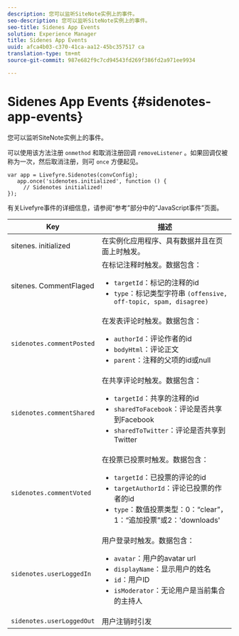 ```yaml
---
description: 您可以监听SiteNote实例上的事件。
seo-description: 您可以监听SiteNote实例上的事件。
seo-title: Sidenes App Events
solution: Experience Manager
title: Sidenes App Events
uuid: afca4b03-c370-41ca-aa12-45bc357517 ca
translation-type: tm+mt
source-git-commit: 987e682f9c7cd94543fd269f386fd2a971ee9934

---
```



# Sidenes App Events {#sidenotes-app-events}

您可以监听SiteNote实例上的事件。

可以使用该方法注册 `onmethod` 和取消注册回调 `removeListener` 。如果回调仅被称为一次，然后取消注册，则可 `once` 方便起见。

```
var app = Livefyre.Sidenotes(convConfig); 
   app.once('sidenotes.initialized', function () { 
     // Sidenotes initialized!  
});
```

有关Livefyre事件的详细信息，请参阅“参考”部分中的“JavaScript事件”页面。

| Key | 描述 |
|--- |--- |
| sitenes. initialized | 在实例化应用程序、具有数据并且在页面上时触发。 |
| sitenes. CommentFlaged | 在标记注释时触发。数据包含： <br><ul><li>`targetId`：标记的注释的id</li><li>`type`：标记类型字符串 `(offensive, off-topic, spam, disagree)`</li></ul> |
| `sidenotes.commentPosted` | 在发表评论时触发。数据包含： <br><ul><li> `authorId`：评论作者的id </li><li>`bodyHtml`：评论正文 </li><li> `parent`：注释的父项的id或null</li></ul> |
| `sidenotes.commentShared` | 在共享评论时触发。数据包含： <br><ul><li>`targetId`：共享的注释的id </li><li> `sharedToFacebook`：评论是否共享到Facebook </li><li>`sharedToTwitter`：评论是否共享到Twitter</li></ul> |
| `sidenotes.commentVoted` | 在投票已投票时触发。数据包含： <br><ul><li>`targetId`：已投票的评论的id </li><li> `targetAuthorId`：评论已投票的作者的id</li><li> `type`：数值投票类型：0：“clear”，1：“追加投票”或2：&#39;downloads&#39;</li></ul> |
| `sidenotes.userLoggedIn` | 用户登录时触发。数据包含： <br><ul><li>`avatar`：用户的avatar url </li><li>`displayName`：显示用户的姓名</li><li>`id`：用户ID</li><li> `isModerator`：无论用户是当前集合的主持人</li></ul> |
| `sidenotes.userLoggedOut` | 用户注销时引发 |
